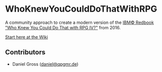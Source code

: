 # WhoKnewYouCouldDoThatWithRPG

A community approach to create a modern version of the 
[IBM©️ Redbook "Who Knew You Could Do That with RPG IV?"](https://www.redbooks.ibm.com/redbooks/pdfs/sg245402.pdf)
from 2016.

[Start here at the Wiki](https://github.com/qpgmr-de/WhoKnewYouCouldDoThatWithRPG/wiki)

## Contributors

- Daniel Gross (daniel@qpgmr.de)
